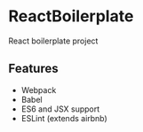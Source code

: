 # ReactBoilerplate

React boilerplate project

## Features

- Webpack
- Babel
- ES6 and JSX support
- ESLint (extends airbnb)

